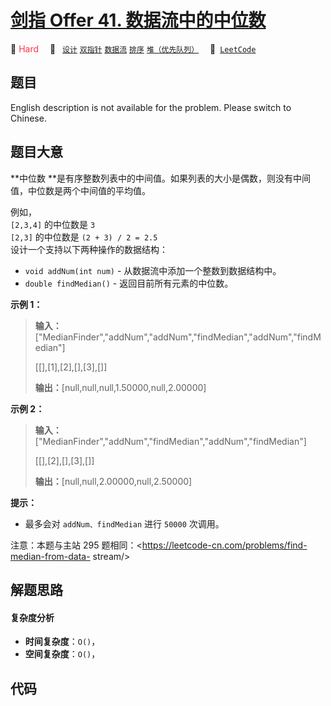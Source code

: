 # [剑指 Offer 41. 数据流中的中位数](https://leetcode.cn/problems/shu-ju-liu-zhong-de-zhong-wei-shu-lcof)

🔴 <font color=#ff334b>Hard</font>&emsp; 🔖&ensp; [`设计`](/outline/tag/design.md) [`双指针`](/outline/tag/two-pointers.md) [`数据流`](/outline/tag/data-stream.md) [`排序`](/outline/tag/sorting.md) [`堆（优先队列）`](/outline/tag/heap-priority-queue.md)&emsp; 🔗&ensp;[`LeetCode`](https://leetcode.cn/problems/shu-ju-liu-zhong-de-zhong-wei-shu-lcof)

## 题目

English description is not available for the problem. Please switch to
Chinese.


## 题目大意

**中位数  **是有序整数列表中的中间值。如果列表的大小是偶数，则没有中间值，中位数是两个中间值的平均值。

例如，  
`[2,3,4]` 的中位数是 `3`  
`[2,3]` 的中位数是 `(2 + 3) / 2 = 2.5`  
设计一个支持以下两种操作的数据结构：

  * `void addNum(int num)` \- 从数据流中添加一个整数到数据结构中。
  * `double findMedian()` \- 返回目前所有元素的中位数。

**示例 1：**

> 
> 
> 
> 
> 
> **输入：**["MedianFinder","addNum","addNum","findMedian","addNum","findMedian"]
> 
> [[],[1],[2],[],[3],[]]
> 
> **输出：**[null,null,null,1.50000,null,2.00000]
> 
> 

**示例 2：**

> 
> 
> 
> 
> 
> **输入：**["MedianFinder","addNum","findMedian","addNum","findMedian"]
> 
> [[],[2],[],[3],[]]
> 
> **输出：**[null,null,2.00000,null,2.50000]



**提示：**

  * 最多会对 `addNum、findMedian` 进行 `50000` 次调用。

注意：本题与主站 295 题相同：<https://leetcode-cn.com/problems/find-median-from-data-
stream/>




## 解题思路

#### 复杂度分析

- **时间复杂度**：`O()`，
- **空间复杂度**：`O()`，

## 代码

```javascript

```